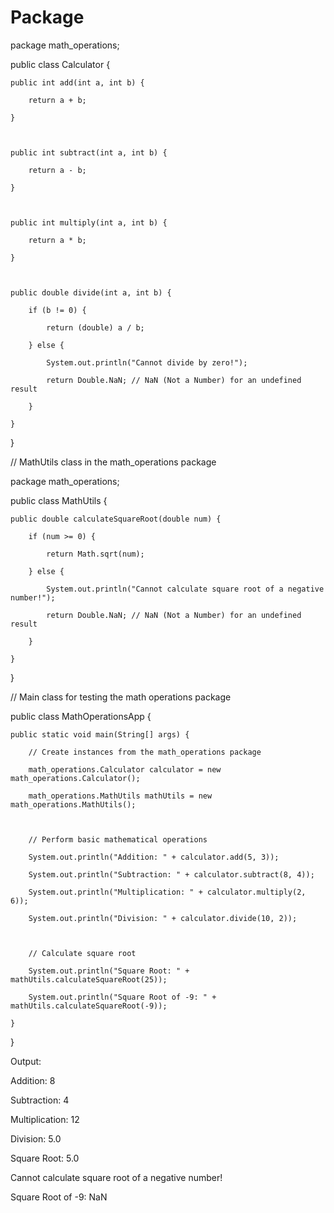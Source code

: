 # Package
package math_operations;



public class Calculator {

    public int add(int a, int b) {

        return a + b;

    }



    public int subtract(int a, int b) {

        return a - b;

    }



    public int multiply(int a, int b) {

        return a * b;

    }



    public double divide(int a, int b) {

        if (b != 0) {

            return (double) a / b;

        } else {

            System.out.println("Cannot divide by zero!");

            return Double.NaN; // NaN (Not a Number) for an undefined result

        }

    }

}



// MathUtils class in the math_operations package

package math_operations;



public class MathUtils {

    public double calculateSquareRoot(double num) {

        if (num >= 0) {

            return Math.sqrt(num);

        } else {

            System.out.println("Cannot calculate square root of a negative number!");

            return Double.NaN; // NaN (Not a Number) for an undefined result

        }

    }

}



// Main class for testing the math operations package

public class MathOperationsApp {

    public static void main(String[] args) {

        // Create instances from the math_operations package

        math_operations.Calculator calculator = new math_operations.Calculator();

        math_operations.MathUtils mathUtils = new math_operations.MathUtils();



        // Perform basic mathematical operations

        System.out.println("Addition: " + calculator.add(5, 3));

        System.out.println("Subtraction: " + calculator.subtract(8, 4));

        System.out.println("Multiplication: " + calculator.multiply(2, 6));

        System.out.println("Division: " + calculator.divide(10, 2));



        // Calculate square root

        System.out.println("Square Root: " + mathUtils.calculateSquareRoot(25));

        System.out.println("Square Root of -9: " + mathUtils.calculateSquareRoot(-9));

    }

}



Output:

Addition: 8

Subtraction: 4

Multiplication: 12

Division: 5.0

Square Root: 5.0

Cannot calculate square root of a negative number!

Square Root of -9: NaN

